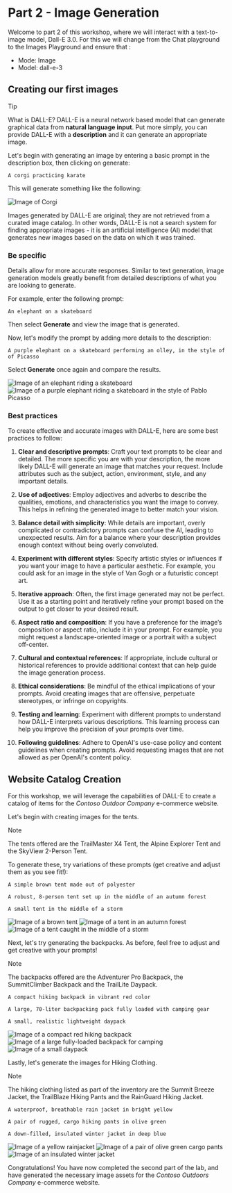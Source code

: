 # Part 2 - Image Generation

Welcome to part 2 of this workshop, where we will interact with a text-to-image model, Dall-E 3.0. For this we will change from the Chat playground to the Images Playground and ensure that :
- Mode: Image
- Model: dall-e-3

## Creating our first images

> [!TIP]
> What is DALL-E? DALL-E is a neural network based model that can generate graphical data from **natural language input**. Put more simply, you can provide DALL-E with a **description** and it can generate an appropriate image.

Let's begin with generating an image by entering a basic prompt in the description box, then clicking on generate:

```
A corgi practicing karate
```

This will generate something like the following:

![Image of Corgi](./Images/A%20corgi%20practicing%20karate.png)

Images generated by DALL-E are original; they are not retrieved from a curated image catalog. In other words, DALL-E is not a search system for finding appropriate images - it is an artificial intelligence (AI) model that generates new images based on the data on which it was trained.

### Be specific

Details allow for more accurate responses. Similar to text generation, image generation models greatly benefit from detailed descriptions of what you are looking to generate.

For example, enter the following prompt:

```
An elephant on a skateboard
```

Then select **Generate** and view the image that is generated.

Now, let's modify the prompt by adding more details to the description:

```
A purple elephant on a skateboard performing an olley, in the style of of Picasso
```

Select **Generate** once again and compare the results. 

![Image of an elephant riding a skateboard](./Images/An%20elephant%20on%20a%20skateboard.png) ![Image of a purple elephant riding a skateboard in the style of Pablo Picasso](./Images/A%20purple%20elephant%20on%20a%20skateboard%20performing%20an%20olley,%20in%20the%20style%20of%20of%20Picasso.png)

### Best practices

To create effective and accurate images with DALL-E, here are some best practices to follow:

1. **Clear and descriptive prompts**: Craft your text prompts to be clear and detailed. The more specific you are with your description, the more likely DALL-E will generate an image that matches your request. Include attributes such as the subject, action, environment, style, and any important details.

1. **Use of adjectives**: Employ adjectives and adverbs to describe the qualities, emotions, and characteristics you want the image to convey. This helps in refining the generated image to better match your vision.

1. **Balance detail with simplicity**: While details are important, overly complicated or contradictory prompts can confuse the AI, leading to unexpected results. Aim for a balance where your description provides enough context without being overly convoluted.

1. **Experiment with different styles**: Specify artistic styles or influences if you want your image to have a particular aesthetic. For example, you could ask for an image in the style of Van Gogh or a futuristic concept art.

1. **Iterative approach**: Often, the first image generated may not be perfect. Use it as a starting point and iteratively refine your prompt based on the output to get closer to your desired result.

1. **Aspect ratio and composition**: If you have a preference for the image’s composition or aspect ratio, include it in your prompt. For example, you might request a landscape-oriented image or a portrait with a subject off-center.

1. **Cultural and contextual references**: If appropriate, include cultural or historical references to provide additional context that can help guide the image generation process.

1. **Ethical considerations**: Be mindful of the ethical implications of your prompts. Avoid creating images that are offensive, perpetuate stereotypes, or infringe on copyrights.

1. **Testing and learning**: Experiment with different prompts to understand how DALL-E interprets various descriptions. This learning process can help you improve the precision of your prompts over time.

1. **Following guidelines**: Adhere to OpenAI's use-case policy and content guidelines when creating prompts. Avoid requesting images that are not allowed as per OpenAI's content policy.

## Website Catalog Creation

For this workshop, we will leverage the capabilities of DALL-E to create a catalog of items for the *Contoso Outdoor Company* e-commerce website.

Let's begin with creating images for the tents. 

> [!NOTE]
>The tents offered are the TrailMaster X4 Tent, the Alpine Explorer Tent and the SkyView 2-Person Tent. 

To generate these, try variations of these prompts (get creative and adjust them as you see fit!):
```
A simple brown tent made out of polyester
```

```
A robust, 8-person tent set up in the middle of an autumn forest
```

```
A small tent in the middle of a storm
```

![Image of a brown tent](./Images/A%20simple%20brown%20tent%20made%20out%20of%20polyester.png) ![Image of a tent in an autumn forest](./Images/A%20robust,%208-person%20tent%20set%20up%20in%20the%20middle%20of%20an%20autumn%20forest.png) ![Image of a tent caught in the middle of a storm](./Images/A%20small%20tent%20in%20the%20middle%20of%20a%20storm.png)

Next, let's try generating the backpacks. As before, feel free to adjust and get creative with your prompts!

> [!NOTE]
> The backpacks offered are the Adventurer Pro Backpack, the SummitClimber Backpack and the TrailLite Daypack.

```
A compact hiking backpack in vibrant red color
```

```
A large, 70-liter backpacking pack fully loaded with camping gear
```

```
A small, realistic lightweight daypack
```

![Image of a compact red hiking backpack](./Images/A%20compact%20hiking%20backpack%20in%20vibrant%20red%20color.png) ![Image of a large fully-loaded backpack for camping](./Images/A%20large,%2070-liter%20backpacking%20pack%20fully%20loaded%20with%20camping%20gear.png) ![Image of a small daypack](./Images/A%20small,%20realistic%20lightweight%20daypack.png)

Lastly, let's generate the images for Hiking Clothing.

> [!NOTE]
> The hiking clothing listed as part of the inventory are the Summit Breeze Jacket, the TrailBlaze Hiking Pants and the RainGuard Hiking Jacket.

```
A waterproof, breathable rain jacket in bright yellow
```

```
A pair of rugged, cargo hiking pants in olive green
```

```
A down-filled, insulated winter jacket in deep blue
```

![Image of a yellow rainjacket](./Images/A%20waterproof,%20breathable%20rain%20jacket%20in%20bright%20yellow.png) ![Image of a pair of olive green cargo pants](./Images/A%20pair%20of%20rugged,%20cargo%20hiking%20pants%20in%20olive%20green.png) ![Image of an insulated winter jacket](./Images/A%20down-filled,%20insulated%20winter%20jacket%20in%20deep%20blue.png)

Congratulations! You have now completed the second part of the lab, and have generated the necessary image assets for the *Contoso Outdoors Company* e-commerce website.

